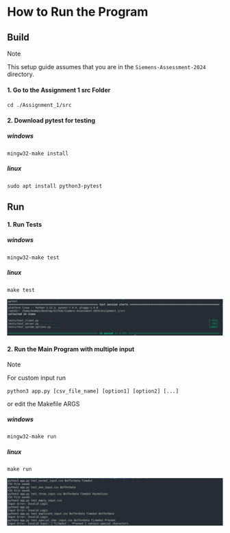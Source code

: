 # How to Run the Program

## Build
> [!Note]  
> This setup guide assumes that you are in the `Siemens-Assessment-2024` directory.

#### 1. Go to the Assignment 1 src Folder
```
cd ./Assignment_1/src
```

#### 2. Download pytest for testing

##### windows
```
mingw32-make install
```

##### linux
```
sudo apt install python3-pytest
```

## Run

#### 1. Run Tests
##### windows
```
mingw32-make test
```

##### linux
```
make test
```

![test passed](./assets/test_program.png)

#### 2. Run the Main Program with multiple input

> [!Note]  
> For custom input run
> ```
> python3 app.py [csv_file_name] [option1] [option2] [...]
> ```  
>  or edit the Makefile ARGS

##### windows
```
mingw32-make run
```

##### linux
```
make run
```

![alt text](./assets/run_program.png)